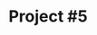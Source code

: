 ---
title: "Project #5"
description: ""
order: 5
featured: false

hero-image: #/assets/images/
hero-caption: ""
summary-description: "Multiplayer Survival Game (PC)"
summary-company: "Blankhans GmbH"
summary-role: "UI/UX Generalist"
summary-tools: "Figma, Photoshop, Unreal Engine 5 / UMG"
---